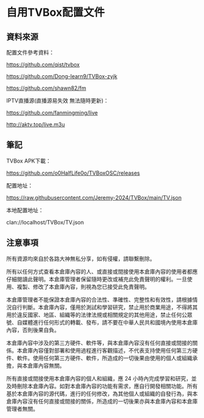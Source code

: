 # 自用TVBox配置文件
## 資料來源
配置文件參考資料：

https://github.com/qist/tvbox

https://github.com/Dong-learn9/TVBox-zyjk

https://github.com/shawn82/fm

IPTV直播源(直播源易失效 無法隨時更新)：

https://github.com/fanmingming/live

http://aktv.top/live.m3u

## 筆記
TVBox APK下載：

https://github.com/o0HalfLife0o/TVBoxOSC/releases

配置地址：

https://raw.githubusercontent.com/Jeremy-2024/TVBox/main/TV.json

本地配置地址：

clan://localhost/TVBox/TV.json

## 注意事項
所有資源均來自於各路大神無私分享，如有侵權，請聯繫刪除。

所有以任何方式查看本倉庫內容的人、或直接或間接使用本倉庫內容的使用者都應仔細閱讀此聲明。本倉庫管理者保留隨時更改或補充此免責聲明的權利。一旦使用、複製、修改了本倉庫內容，則視為您已接受此免責聲明。

本倉庫管理者不能保證本倉庫內容的合法性、準確性、完整性和有效性，請根據情況自行判斷。本倉庫內容，僅用於測試和學習研究，禁止用於商業用途，不得將其用於違反國家、地區、組織等的法律法規或相關規定的其他用途，禁止任何公眾號、自媒體進行任何形式的轉載、發布，請不要在中華人民共和國境內使用本倉庫內容，否則後果自負。

本倉庫內容中涉及的第三方硬件、軟件等，與本倉庫內容沒有任何直接或間接的關係。本倉庫內容僅對部署和使用過程進行客觀描述，不代表支持使用任何第三方硬件、軟件。使用任何第三方硬件、軟件，所造成的一切後果由使用的個人或組織承擔，與本倉庫內容無關。

所有直接或間接使用本倉庫內容的個人和組織，應 24 小時內完成學習和研究，並及時刪除本倉庫內容。如對本倉庫內容的功能有需求，應自行開發相關功能。所有基於本倉庫內容的源代碼，進行的任何修改，為其他個人或組織的自發行為，與本倉庫內容沒有任何直接或間接的關係，所造成的一切後果亦與本倉庫內容和本倉庫管理者無關。